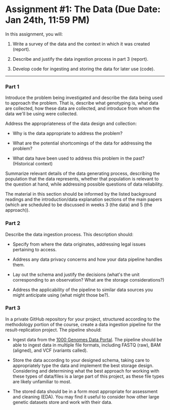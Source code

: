 Assignment #1: The Data (Due Date: Jan 24th, 11:59 PM)
=======================

In this assignment, you will:

1.  Write a survey of the data and the context in which it was created (report).

2.  Describe and justify the data ingestion process in part 3 (report).

3.  Develop code for ingesting and storing the data for later use (code).

* * * * *

### Part 1

Introduce the problem being investigated and describe the data being used to approach the problem. That is, describe what genotyping is, what data are collected, how these data are collected, and introduce from whom the data we'll be using were collected.

Address the appropriateness of the data design and collection:

-   Why is the data appropriate to address the problem? 

-   What are the potential shortcomings of the data for addressing the problem? 

-   What data have been used to address this problem in the past? (Historical context)

Summarize relevant details of the data generating process, describing the population that the data represents, whether that population is relevant to the question at hand, while addressing possible questions of data reliability.

The material in this section should be informed by the listed background readings and the introduction/data explanation sections of the main papers (which are scheduled to be discussed in weeks 3 (the data) and 5 (the approach)).

### Part 2

Describe the data ingestion process. This description should: 

-   Specify from where the data originates, addressing legal issues pertaining to access.

-   Address any data privacy concerns and how your data pipeline handles them.

-   Lay out the schema and justify the decisions (what's the unit corresponding to an observation? What are the storage considerations?)

-   Address the applicability of the pipeline to similar data sources you might anticipate using (what might those be?).

### Part 3

In a private GitHub repository for your project, structured according to the methodology portion of the course, create a data ingestion pipeline for the result-replication project. The pipeline should:

-   Ingest data from the [1000 Genomes Data Portal](https://www.internationalgenome.org/data#download). The pipeline should be able to ingest data in multiple file formats, including FASTQ (raw), BAM (aligned), and VCF (variants called). 

-   Store the data according to your designed schema, taking care to appropriately type the data and implement the best storage design. Considering and determining what the best approach for working with these types of data/files is a large part of this project, as these file types are likely unfamiliar to most.

-   The stored data should be in a form most appropriate for assessment and cleaning (EDA). You may find it useful to consider how other large genetic datasets store and work with their data.

